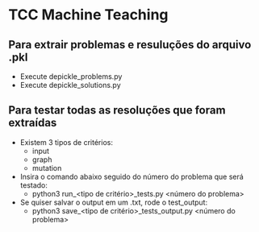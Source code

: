 # TCC Machine Teaching

## Para extrair problemas e resuluções do arquivo .pkl

- Execute depickle_problems.py
- Execute depickle_solutions.py

## Para testar todas as resoluções que foram extraídas
- Existem 3 tipos de critérios:
	- input
	- graph
	- mutation
- Insira o comando abaixo seguido do número do problema que será testado:
	- python3 run_<tipo de critério>_tests.py <número do problema>
- Se quiser salvar o output em um .txt, rode o test_output:
	- python3 save_<tipo de critério>_tests_output.py <número do problema>
